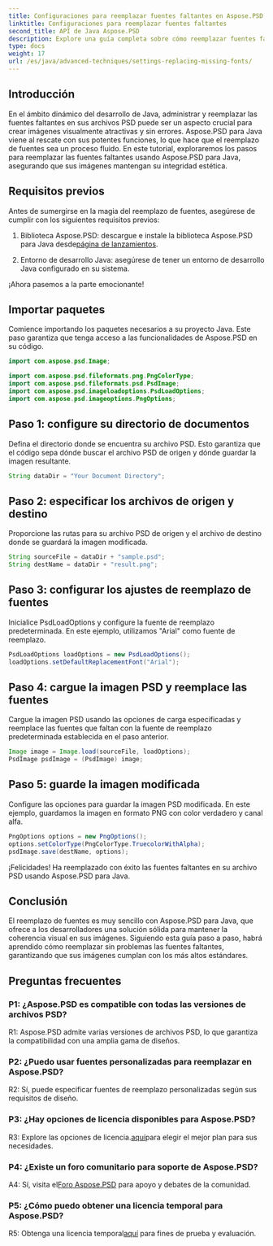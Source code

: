 ```yaml
---
title: Configuraciones para reemplazar fuentes faltantes en Aspose.PSD para Java
linktitle: Configuraciones para reemplazar fuentes faltantes
second_title: API de Java Aspose.PSD
description: Explore una guía completa sobre cómo reemplazar fuentes faltantes en Aspose.PSD para Java. Mejore el diseño de su imagen con una gestión de fuentes perfecta.
type: docs
weight: 17
url: /es/java/advanced-techniques/settings-replacing-missing-fonts/
---
```

## Introducción

En el ámbito dinámico del desarrollo de Java, administrar y reemplazar las fuentes faltantes en sus archivos PSD puede ser un aspecto crucial para crear imágenes visualmente atractivas y sin errores. Aspose.PSD para Java viene al rescate con sus potentes funciones, lo que hace que el reemplazo de fuentes sea un proceso fluido. En este tutorial, exploraremos los pasos para reemplazar las fuentes faltantes usando Aspose.PSD para Java, asegurando que sus imágenes mantengan su integridad estética.

## Requisitos previos

Antes de sumergirse en la magia del reemplazo de fuentes, asegúrese de cumplir con los siguientes requisitos previos:

1.  Biblioteca Aspose.PSD: descargue e instale la biblioteca Aspose.PSD para Java desde[página de lanzamientos](https://releases.aspose.com/psd/java/).

2. Entorno de desarrollo Java: asegúrese de tener un entorno de desarrollo Java configurado en su sistema.

¡Ahora pasemos a la parte emocionante!

## Importar paquetes

Comience importando los paquetes necesarios a su proyecto Java. Este paso garantiza que tenga acceso a las funcionalidades de Aspose.PSD en su código.

```java
import com.aspose.psd.Image;

import com.aspose.psd.fileformats.png.PngColorType;
import com.aspose.psd.fileformats.psd.PsdImage;
import com.aspose.psd.imageloadoptions.PsdLoadOptions;
import com.aspose.psd.imageoptions.PngOptions;
```

## Paso 1: configure su directorio de documentos

Defina el directorio donde se encuentra su archivo PSD. Esto garantiza que el código sepa dónde buscar el archivo PSD de origen y dónde guardar la imagen resultante.

```java
String dataDir = "Your Document Directory";
```

## Paso 2: especificar los archivos de origen y destino

Proporcione las rutas para su archivo PSD de origen y el archivo de destino donde se guardará la imagen modificada.

```java
String sourceFile = dataDir + "sample.psd";
String destName = dataDir + "result.png";
```

## Paso 3: configurar los ajustes de reemplazo de fuentes

Inicialice PsdLoadOptions y configure la fuente de reemplazo predeterminada. En este ejemplo, utilizamos "Arial" como fuente de reemplazo.

```java
PsdLoadOptions loadOptions = new PsdLoadOptions();
loadOptions.setDefaultReplacementFont("Arial");
```

## Paso 4: cargue la imagen PSD y reemplace las fuentes

Cargue la imagen PSD usando las opciones de carga especificadas y reemplace las fuentes que faltan con la fuente de reemplazo predeterminada establecida en el paso anterior.

```java
Image image = Image.load(sourceFile, loadOptions);
PsdImage psdImage = (PsdImage) image;
```

## Paso 5: guarde la imagen modificada

Configure las opciones para guardar la imagen PSD modificada. En este ejemplo, guardamos la imagen en formato PNG con color verdadero y canal alfa.

```java
PngOptions options = new PngOptions();
options.setColorType(PngColorType.TruecolorWithAlpha);
psdImage.save(destName, options);
```

¡Felicidades! Ha reemplazado con éxito las fuentes faltantes en su archivo PSD usando Aspose.PSD para Java.

## Conclusión

El reemplazo de fuentes es muy sencillo con Aspose.PSD para Java, que ofrece a los desarrolladores una solución sólida para mantener la coherencia visual en sus imágenes. Siguiendo esta guía paso a paso, habrá aprendido cómo reemplazar sin problemas las fuentes faltantes, garantizando que sus imágenes cumplan con los más altos estándares.

## Preguntas frecuentes

### P1: ¿Aspose.PSD es compatible con todas las versiones de archivos PSD?

R1: Aspose.PSD admite varias versiones de archivos PSD, lo que garantiza la compatibilidad con una amplia gama de diseños.

### P2: ¿Puedo usar fuentes personalizadas para reemplazar en Aspose.PSD?

R2: Sí, puede especificar fuentes de reemplazo personalizadas según sus requisitos de diseño.

### P3: ¿Hay opciones de licencia disponibles para Aspose.PSD?

 R3: Explore las opciones de licencia.[aquí](https://purchase.aspose.com/buy)para elegir el mejor plan para sus necesidades.

### P4: ¿Existe un foro comunitario para soporte de Aspose.PSD?

 A4: Sí, visita el[Foro Aspose.PSD](https://forum.aspose.com/c/psd/34) para apoyo y debates de la comunidad.

### P5: ¿Cómo puedo obtener una licencia temporal para Aspose.PSD?

 R5: Obtenga una licencia temporal[aquí](https://purchase.aspose.com/temporary-license/) para fines de prueba y evaluación.